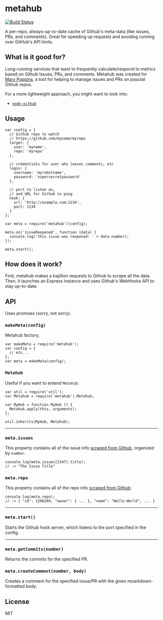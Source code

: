 # metahub

[![Build Status](https://travis-ci.org/btford/metahub.png)](https://travis-ci.org/btford/metahub)


A per-repo, always-up-to-date cache of Github's meta-data (like issues, PRs, and comments).
Great for speeding up requests and avoiding running over GitHub's API limits.

## What is it good for?
Long-running services that want to frequently calculate/respond to metrics based on Github Issues, PRs, and comments.
Metahub was created for [Mary Poppins](https://github.com/btford/mary-poppins), a tool for helping to manage issues and PRs on populat Github repos.

For a more lightweight approach, you might want to look into:

* [`node-github`](https://github.com/ajaxorg/node-github)

## Usage

```
var config = {
  // Github repo to watch
  // https://github.com/myname/myrepo
  target: {
    user: 'myname',
    repo: 'myrepo'
  },

  // credentials for user who leaves comments, etc
  login: {
    username: 'myrobotname',
    password: 'supersecretpassword'
  },

  // port to listen on,
  // and URL for Github to ping
  hook: {
    url: 'http://example.com:1234',
    port: 1234
  }
};

var meta = require('metahub')(config);

meta.on('issueReopened', function (data) {
  console.log('this issue was reopened: ' + data.number);
});

meta.start();
```

## How does it work?

First, metahub makes a bajillion requests to Github to scrape all the data.
Then, it launches an Express instance and uses Github's WebHooks API to stay up-to-date.


## API
Uses promises (sorry, not sorry).

### `makeMeta(config)`

Metahub factory;

```
var makeMeta = require('metahub');
var config = {
  // etc...
};
var meta = makeMata(config);
```

### `Metahub`

Useful if you want to extend `Metahub`:

```
var util = require('util');
var Metahub = require('metahub').Metahub;

var MyHub = function MyHub () {
  Metahub.apply(this, arguments);
};

util.inherits(MyHub, Metahub);
```

-------------------------------------------------------------------------------

### `meta.issues`

This property contains all of the issue info [scraped from Github](http://developer.github.com/v3/issues/#get-a-single-issue), organized by `number`.

```
console.log(meta.issues[1347].title);
// -> "The Issue Title"
```


### `meta.repo`

This property contains all of the repo info [scraped from Github](http://developer.github.com/v3/repos/#get):

```
console.log(meta.repo);
// -> { "id": 1296269, "owner": { ... }, "name": "Hello-World", ... }
```

-------------------------------------------------------------------------------

### `meta.start()`

Starts the Github hook server, which listens to the port specified in the config.

-------------------------------------------------------------------------------

### `meta.getCommits(number)`

Returns the commits for the specified PR.

### `meta.createComment(number, body)`

Creates a comment for the specified issue/PR with the given moarkdown-formatted body.


## License
MIT
